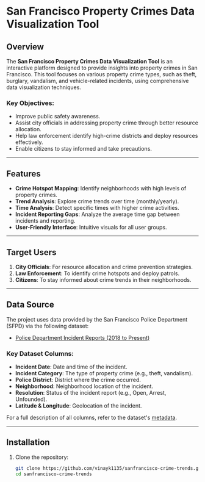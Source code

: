 # San Francisco Property Crimes Data Visualization Tool

## Overview
The **San Francisco Property Crimes Data Visualization Tool** is an interactive platform designed to provide insights into property crimes in San Francisco. This tool focuses on various property crime types, such as theft, burglary, vandalism, and vehicle-related incidents, using comprehensive data visualization techniques. 

### Key Objectives:
- Improve public safety awareness.
- Assist city officials in addressing property crime through better resource allocation.
- Help law enforcement identify high-crime districts and deploy resources effectively.
- Enable citizens to stay informed and take precautions.

---

## Features
- **Crime Hotspot Mapping**: Identify neighborhoods with high levels of property crimes.
- **Trend Analysis**: Explore crime trends over time (monthly/yearly).
- **Time Analysis**: Detect specific times with higher crime activities.
- **Incident Reporting Gaps**: Analyze the average time gap between incidents and reporting.
- **User-Friendly Interface**: Intuitive visuals for all user groups.

---

## Target Users
1. **City Officials**: For resource allocation and crime prevention strategies.
2. **Law Enforcement**: To identify crime hotspots and deploy patrols.
3. **Citizens**: To stay informed about crime trends in their neighborhoods.

---

## Data Source
The project uses data provided by the San Francisco Police Department (SFPD) via the following dataset:
- [Police Department Incident Reports (2018 to Present)](https://data.sfgov.org/Public-Safety/Police-Department-Incident-Reports-2018-to-Present/wg3w-h783)

### Key Dataset Columns:
- **Incident Date**: Date and time of the incident.
- **Incident Category**: The type of property crime (e.g., theft, vandalism).
- **Police District**: District where the crime occurred.
- **Neighborhood**: Neighborhood location of the incident.
- **Resolution**: Status of the incident report (e.g., Open, Arrest, Unfounded).
- **Latitude & Longitude**: Geolocation of the incident.

For a full description of all columns, refer to the dataset's [metadata](https://data.sfgov.org/Public-Safety/Police-Department-Incident-Reports-2018-to-Present/wg3w-h783/about_data).

---

## Installation
1. Clone the repository:
   ```bash
   git clone https://github.com/vinayk1135/sanfrancisco-crime-trends.git
   cd sanfrancisco-crime-trends
